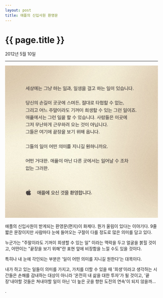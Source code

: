 ```yaml
---
layout: post
title: 애플의 신입사원 환영문
---
```


{{ page.title }}
================
<p class="meta">2012년 5월 10일</p>

---

![애플 신입사원환영문 이미지](/images/apple.png)

애플의 신입사원이 받게되는 환영문(편지)이 화제다. 뭔가 울림이 있다는 이야기다. 9줄 짧은 문장이지만 사람마다 눈에 들어오는 구절이 다를 정도로 많은 의미를 담고 있다. 

누군가는 "주말이라도 기꺼이 희생할 수 있는 일" 이라는 맥락을 두고 얼굴을 붉힐 것이고, 어떤이는 "끝장을 보기 위해"란 표현 앞에 비장함을 느낄 수도 있을 것이다. 

특히나 내 눈에 각인되는 부분은 '일이 어떤 의미를 지니길 원한다'는 대목이다. 

내가 하고 있는 일들이 의미를 가지고, 가치를 더할 수 있을 때 '희생'이라고 생각하는 시간들은 손해를 감내하는 대상이 아니라 '온전히 내 삶을 대한 투자'가 될 것이고, '끝장'내야할 것들은 쳐내야할 일이 아닌 '더 높은 곳을 향한 도전의 연속'이 되지 않을까…

.
